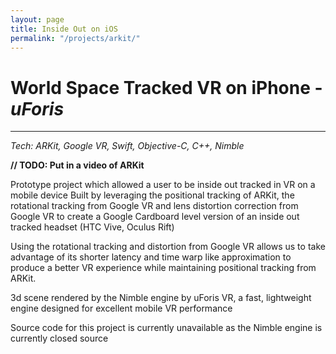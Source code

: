 ```yaml
---
layout: page
title: Inside Out on iOS
permalink: "/projects/arkit/"
---  
```

# World Space Tracked VR on iPhone - _uForis_
---
*Tech: ARKit, Google VR, Swift, Objective-C, C++, Nimble*

**// TODO: Put in a video of ARKit**

Prototype project which allowed a user to be inside out tracked in VR on a mobile device
Built by leveraging the positional tracking of ARKit, the rotational tracking from Google VR and lens distortion correction from Google VR to create a Google Cardboard level version of an inside out tracked headset (HTC Vive, Oculus Rift)

Using the rotational tracking and distortion from Google VR allows us to take advantage of its shorter latency and time warp like approximation to produce a better VR experience while maintaining positional tracking from ARKit.

3d scene rendered by the Nimble engine by uForis VR, a fast, lightweight engine designed for excellent mobile VR performance

Source code for this project is currently unavailable as the Nimble engine is currently closed source